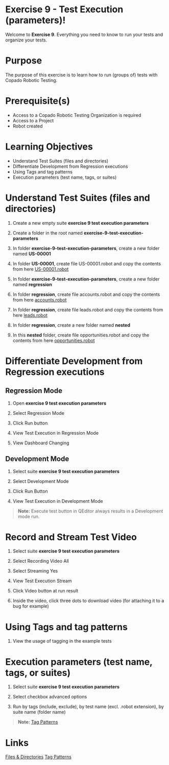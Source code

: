 # Exercise 9 - Test Execution (parameters)!

Welcome to **Exercise 9**. Everything you need to know to run your tests and organize your tests.

# Purpose

The purpose of this exercise is to learn how to run (groups of) tests with Copado Robotic Testing.

# Prerequisite(s)

- Access to a Copado Robotic Testing Organization is required
- Access to a Project
- Robot created

# Learning Objectives

- Understand Test Suites (files and directories)
- Differentiate Development from Regression executions
- Using Tags and tag patterns
- Execution parameters (test name, tags, or suites)

# Understand Test Suites (files and directories)

1. Create a new empty suite **exercise 9 test execution parameters**

2. Create a folder in the root named **exercise-9-test-execution-parameters**

3. In folder **exercise-9-test-execution-parameters**, create a new folder named **US-00001**

4. In folder **US-00001**, create file US-00001.robot and copy the contents from here [US-00001.robot](https://bitbucket.org/copado-robotic-testing/training-exercises/raw/50a73e34b4a5a70df04463af665d8213d1278604/exercise-9-test-execution-parameters/US-00001/US-00001.robot)

4. In folder **exercise-9-test-execution-parameters**, create a new folder named **regression**

5. In folder **regression**, create file accounts.robot and copy the contents from here [accounts.robot](https://bitbucket.org/copado-robotic-testing/training-exercises/raw/e192ef391cfce07ce872a5e9757e50d783e79ee9/exercise-9-test-execution-parameters/regression/accounts.robot)

6. In folder **regression**, create file leads.robot and copy the contents from here [leads.robot](https://bitbucket.org/copado-robotic-testing/training-exercises/raw/e192ef391cfce07ce872a5e9757e50d783e79ee9/exercise-9-test-execution-parameters/regression/leads.robot)

7. In folder **regression**, create a new folder named **nested**

8. In this **nested** folder, create file opportunities.robot and copy the contents from here [opportunities.robot](https://bitbucket.org/copado-robotic-testing/training-exercises/raw/50a73e34b4a5a70df04463af665d8213d1278604/exercise-9-test-execution-parameters/regression/nested/opportunities.robot)

# Differentiate Development from Regression executions

## Regression Mode

1. Open **exercise 9 test execution parameters**

2. Select Regression Mode

3. Click Run button

4. View Test Execution in Regression Mode

5. View Dashboard Changing

## Development Mode

1. Select suite **exercise 9 test execution parameters**

2. Select Development Mode

3. Click Run Button

4. View Test Execution in Development Mode

> **Note:** Execute test button in QEditor always results in a Development mode run.

# Record and Stream Test Video

1. Select suite **exercise 9 test execution parameters**

2. Select Recording Video All

2. Select Streaming Yes

3. View Test Execution Stream

4. Click Video button at run result

5. Inside the video, click three dots to download video (for attaching it to a bug for example)

# Using Tags and tag patterns

1. View the usage of tagging in the example tests

# Execution parameters (test name, tags, or suites)

1. Select suite **exercise 9 test execution parameters**

2. Select checkbox advanced options

3. Run by tags (include, exclude), by test name (excl. .robot extension), by suite name (folder name)

> **Note:** [Tag Patterns](https://robotframework.org/robotframework/latest/RobotFrameworkUserGuide.html#tag-patterns)

# Links
[Files & Directories](https://robotframework.org/robotframework/latest/RobotFrameworkUserGuide.html#files-and-directories)
[Tag Patterns](https://robotframework.org/robotframework/latest/RobotFrameworkUserGuide.html#tag-patterns)